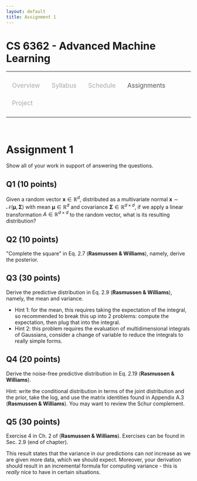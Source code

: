 ```yaml
---
layout: default
title: Assignment 1
---
```


<style>
.topnav {
  overflow: hidden;
  background-color: #fdfdfd;
}

.topnav a {
  float: left;
  color: #aaaaaa;
  text-align: center;
  padding: 14px 16px;
  text-decoration: none;
  font-size: 17px;
}

.topnav a:hover {
  color: #555555;
}

.topnav a.active {
  color: #555555;
}
</style>

<script type="text/x-mathjax-config">
  MathJax.Hub.Config({
    tex2jax: {inlineMath: [["$","$"],["\\(","\\)"]]}
  });
</script>
<script type="text/javascript" src="https://cdnjs.cloudflare.com/ajax/libs/mathjax/2.7.0/MathJax.js?config=TeX-AMS_CHTML"></script>

# CS 6362 - Advanced Machine Learning

---

<div class='topnav'>
  <a href="/teaching/aml/fall2021">Overview</a>
  <a href="/teaching/aml/fall2021/syllabus">Syllabus</a>
  <a href="/teaching/aml/fall2021/schedule">Schedule</a>
  <a class='active' href="/teaching/aml/fall2021/assignments">Assignments</a>
  <a href="/teaching/aml/fall2021/project">Project</a>
</div>

---

<br>

# Assignment 1

Show all of your work in support of answering the questions.

## Q1 (10 points)

Given a random vector $\mathbf{x} \in \mathbb{R}^d$, distributed as a multivariate normal $\mathbf{x} \sim \mathcal{N}(\boldsymbol{\mu},\mathbf{\Sigma})$ with mean $\boldsymbol{\mu} \in \mathbb{R}^d$ and covariance $\mathbf{\Sigma} \in \mathbb{R}^{d \times d}$, if we apply a linear transformation $A \in \mathbb{R}^{d \times d}$ to the random vector, what is its resulting distribution?

## Q2 (10 points)

"Complete the square" in Eq. 2.7 (**Rasmussen & Williams**), namely, derive the posterior.

## Q3 (30 points)

Derive the predictive distribution in Eq. 2.9 (**Rasmussen & Williams**), namely, the mean and variance.

* Hint 1: for the mean, this requires taking the expectation of the integral, so recommended to break this up into 2 problems: compute the expectation, then plug that into the integral.
* Hint 2: this problem requires the evaluation of multidimensional integrals of Gaussians, consider a change of variable to reduce the integrals to really simple forms.

## Q4 (20 points)

Derive the noise-free predictive distribution in Eq. 2.19 (**Rasmussen & Williams**).

Hint: write the conditional distribution in terms of the joint distribution and the prior, take the log, and use the matrix identities found in Appendix A.3 (**Rasmussen & Williams**). You may want to review the Schur complement.

## Q5 (30 points)

Exercise 4 in Ch. 2 of (**Rasmussen & Williams**). Exercises can be found in Sec. 2.9 (end of chapter).

This result states that the variance in our predictions can _not_ increase as we are given more data, which we should expect. Moreover, your derivation should result in an incremental formula for computing variance - this is _really_ nice to have in certain situations.
